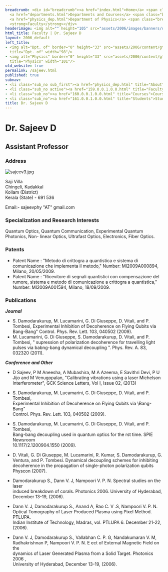 ```yaml
---
breadcrumb: <div id="breadcrumb"><a href="index.html">Home</a> <span class="breadcrumb_spacer">&gt;</span>
  <a href="departments.html">Departments and Courses</a> <span class="breadcrumb_spacer">&gt;</span>
  <a href="physics_dep.html">Department of Physics</a> <span class="breadcrumb_spacer">&gt;</span>
  <strong>Faculty</strong></div>
headerimage: <img alt="" height="105" src="assets/2006/images/banners/departments.jpg" width="472"/>
html_title: Faculty | Dr. Sajeev D
layout: 2006_default
left_title:
- <img alt="Dpt. of" border="0" height="33" src="assets/2006/content/gt/fcb6421c7c62628408190d4ca84029e5.png"
  title="Dpt. of" width="98"/>
- <img alt="Physics" border="0" height="33" src="assets/2006/content/gt/933b814c3a9012afa0723dc0ed417e7a.png"
  title="Physics" width="101"/>
old_website: true
permalink: /sajeev.html
published: true
subnav:
- <li class="sub_no sub_first"><a href="physics_dep.html" title="About">About</a></li>
- <li class="sub_no active"><a href="159.0.0.1.0.0.html" title="Faculty">Faculty</a></li>
- <li class="sub_no"><a href="160.0.0.1.0.0.html" title="Courses">Courses</a></li>
- <li class="sub_no"><a href="161.0.0.1.0.0.html" title="Students">Students</a></li>
title: Dr. Sajeev D
---
```


# Dr. Sajeev D

## Assistant Professor

### Address

![sajeev3.jpg](assets/2006/content/assets/2006/images/869cf80a6e83dda2af35329193222fa3.jpg)

Saji Villa  
Chingeli, Kadakkal  
Kollam (District)  
Kerala (State) - 691 536  
  
Email:- sajeevphy "AT" gmail.com

### Specialization and Research Interests

Quantum Optics, Quantum Communication, Experimental Quantum Photonics, Non-
linear Optics, Ultrafast Optics, Electronics, Fiber Optics.

### Patents

  * Patent Name : "Metodo di crittogra a quantistica e sistema di comunicazione che implementa il metodo," Number: MI2009A000894, Milano, 20/05/2009.
  * Patent Name : "Ricevitore di segnali quantistici con compensazione del rumore, sistema e metodo di comunicazione a crittogra a quantistica," Number: MI2009A001594, Milano, 18/09/2009.

### Publications

_**Journal**_

  * S. Damodarakurup, M. Lucamarini, G. Di Giuseppe, D. Vitali, and P. Tombesi, Experimental Inhibition of Decoherence on Flying Qubits via Bang-Bang" Control. Phys. Rev. Lett. 103, 040502 (2009).
  * M. Lucamarini, G. Di Giuseppe, S. Damodarakurup, D. Vitali, and P. Tombesi, " supression of polarization decoherence for travelling light pulses via babng-bang dynamical decoupling ". Phys. Rev. A. 83, 032320 (2011).

_**Conference and Other**_

  * D Sajeev, P M Aneesha, A Mubashira, M A Azeema, E Savithri Devi, P U Jijo and M Venugopalan, "Calibrating vibrations using a laser Michelson Interferometer", GCK Science Letters, Vol I, Issue 02, (2013)
  * S. Damodarakurup, M. Lucamarini, G. Di Giuseppe, D. Vitali, and P. Tombesi,  
Experimental Inhibition of Decoherence on Flying Qubits via \Bang-Bang"  
Control. Phys. Rev. Lett. 103, 040502 (2009).

  * S. Damodarakurup, M. Lucamarini, G. Di Giuseppe, D. Vitali, and P. Tombesi,  
Bang-bang decoupling used in quantum optics for the rst time. SPIE Newsroom  
10.1117/2.1200904.1550 (2009).

  * D. Vitali, G. Di Giuseppe, M. Lucamarini, R. Kumar, S. Damodarakurup, G.  
Ventura, and P. Tombesi. Dynamical decoupling schemes for inhibiting  
decoherence in the propagation of single-photon polarization qubits  
Physcon (2007).

  * Damodarakurup S., Dann V. J, Nampoori V. P. N. Spectral studies on the laser  
induced breakdown of corals. Photonics 2006. University of Hyderabad,  
December 13-19, (2006).

  * Dann V. J, Damodarakurup S., Anand A, Rao C. V .S, Nampoori V. P. N.  
Optical Tomography of Laser Produced Plasma using Pixel Method. PTLUPA.  
Indian Institute of Technology, Madras, vol. PTLUPA 6. December 21-22,(2006).

  * Dann V. J, Damodarakurup S., Vallabhan C. P. G, Nandakumaran V. M,  
Radhakrishnan P, Nampoori V. P. N. E ect of External Magnetic Field on the  
dynamics of Laser Generated Plasma from a Solid Target. Photonics 2006 ,  
University of Hyderabad, December 13-19, (2006).
